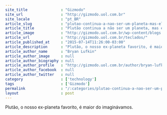 ```yaml
---
site_title               : "Gizmodo"
site_url                 : "http://gizmodo.uol.com.br"
site_locale              : "pt_BR"
article_slug             : "plutao-continua-a-nao-ser-um-planeta-mas-ele-e-maior-do-que-imaginavamos"
article_title            : "Plutão continua a não ser um planeta, mas ele é maior do que imaginávamos"
article_image            : "http://gizmodo.uol.com.br/wp-content/blogs.dir/8/files/2016/05/teclado-dedos.jpg"
article_url              : "http://gizmodo.uol.com.br/teclados/"
article_published_at     : "2015-07-14T11:26:00-03:00"
article_description      : "Plutão, o nosso ex-planeta favorito, é maior do imaginávamos."
article_author_name      : "Bryan Lufkin"
article_author_image     : null
article_author_biography : null
article_author_profile   : "http://gizmodo.uol.com.br/author/bryan-lufkin/"
article_author_facebook  : null
article_author_twitter   : null
category                 : ['technology']
tags                     : ['Gizmodo']
permalink                : "/:categories/plutao-continua-a-nao-ser-um-planeta-mas-ele-e-maior-do-que-imaginavamos/"
layout                   : post
---
```


Plutão, o nosso ex-planeta favorito, é maior do imaginávamos.
